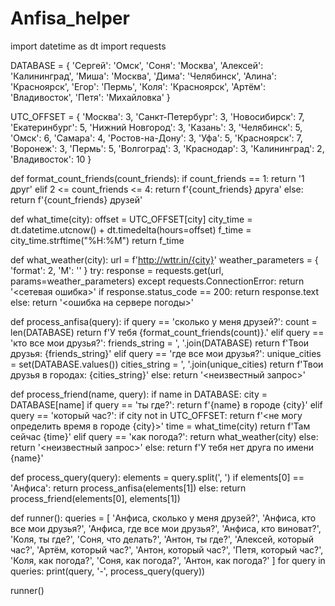 # Anfisa_helper
import datetime as dt
import requests

DATABASE = {
    'Сергей': 'Омск',
    'Соня': 'Москва',
    'Алексей': 'Калининград',
    'Миша': 'Москва',
    'Дима': 'Челябинск',
    'Алина': 'Красноярск',
    'Егор': 'Пермь',
    'Коля': 'Красноярск',
    'Артём': 'Владивосток',
    'Петя': 'Михайловка'
}

UTC_OFFSET = {
    'Москва': 3,
    'Санкт-Петербург': 3,
    'Новосибирск': 7,
    'Екатеринбург': 5,
    'Нижний Новгород': 3,
    'Казань': 3,
    'Челябинск': 5,
    'Омск': 6,
    'Самара': 4,
    'Ростов-на-Дону': 3,
    'Уфа': 5,
    'Красноярск': 7,
    'Воронеж': 3,
    'Пермь': 5,
    'Волгоград': 3,
    'Краснодар': 3,
    'Калининград': 2,
    'Владивосток': 10
}


def format_count_friends(count_friends):
    if count_friends == 1:
        return '1 друг'
    elif 2 <= count_friends <= 4:
        return f'{count_friends} друга'
    else:
        return f'{count_friends} друзей'


def what_time(city):
    offset = UTC_OFFSET[city]
    city_time = dt.datetime.utcnow() + dt.timedelta(hours=offset)
    f_time = city_time.strftime("%H:%M")
    return f_time


def what_weather(city):
    url = f'http://wttr.in/{city}'
    weather_parameters = {
        'format': 2,
        'M': ''
    }
    try:
        response = requests.get(url, params=weather_parameters)
    except requests.ConnectionError:
        return '<сетевая ошибка>'
    if response.status_code == 200:
        return response.text
    else:
        return '<ошибка на сервере погоды>'


def process_anfisa(query):
    if query == 'сколько у меня друзей?':
        count = len(DATABASE)
        return f'У тебя {format_count_friends(count)}.'
    elif query == 'кто все мои друзья?':
        friends_string = ', '.join(DATABASE)
        return f'Твои друзья: {friends_string}'
    elif query == 'где все мои друзья?':
        unique_cities = set(DATABASE.values())
        cities_string = ', '.join(unique_cities)
        return f'Твои друзья в городах: {cities_string}'
    else:
        return '<неизвестный запрос>'


def process_friend(name, query):
    if name in DATABASE:
        city = DATABASE[name]
        if query == 'ты где?':
            return f'{name} в городе {city}'
        elif query == 'который час?':
            if city not in UTC_OFFSET:
                return f'<не могу определить время в городе {city}>'
            time = what_time(city)
            return f'Там сейчас {time}'
        elif query == 'как погода?':
            return what_weather(city)
        else:
            return '<неизвестный запрос>'
    else:
        return f'У тебя нет друга по имени {name}'


def process_query(query):
    elements = query.split(', ')
    if elements[0] == 'Анфиса':
        return process_anfisa(elements[1])
    else:
        return process_friend(elements[0], elements[1])


def runner():
    queries = [
        'Анфиса, сколько у меня друзей?',
        'Анфиса, кто все мои друзья?',
        'Анфиса, где все мои друзья?',
        'Анфиса, кто виноват?',
        'Коля, ты где?',
        'Соня, что делать?',
        'Антон, ты где?',
        'Алексей, который час?',
        'Артём, который час?',
        'Антон, который час?',
        'Петя, который час?',
        'Коля, как погода?',
        'Соня, как погода?',
        'Антон, как погода?'
    ]
    for query in queries:
        print(query, '-', process_query(query))

runner()
